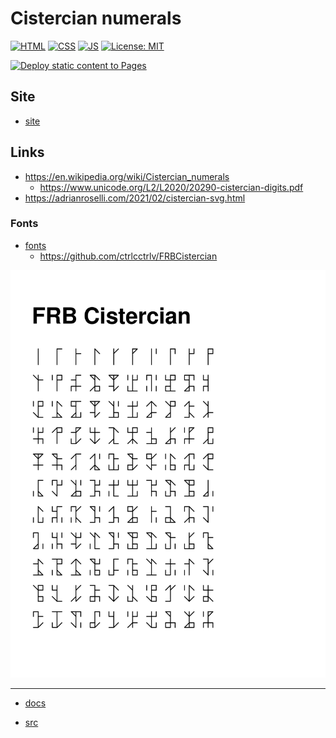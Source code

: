 # Cistercian numerals

[![HTML](https://img.shields.io/badge/HTML-E34F26?style=for-the-badge&logo=html5&logoColor=white)](https://developer.mozilla.org/en-US/docs/Learn/Getting_started_with_the_web/HTML_basics)
[![CSS](https://img.shields.io/badge/CSS-1572B6?&style=for-the-badge&logo=css3&logoColor=white)](https://developer.mozilla.org/en-US/docs/Web/CSS)
[![JS](https://img.shields.io/badge/JavaScript-323330?style=for-the-badge&logo=javascript&logoColor=F7DF1E)](https://developer.mozilla.org/en-US/docs/Web/JavaScript)
[![License: MIT](https://img.shields.io/badge/License-MIT-lightgrey.svg?style=for-the-badge)](https://opensource.org/licenses/MIT)

[![Deploy static content to Pages](https://github.com/alex-hedley/cistercian-numerals/actions/workflows/static.yml/badge.svg)](https://github.com/alex-hedley/cistercian-numerals/actions/workflows/static.yml)

## Site

- [site](https://alex-hedley.github.io/cistercian-numerals/)

## Links

- https://en.wikipedia.org/wiki/Cistercian_numerals
  - https://www.unicode.org/L2/L2020/20290-cistercian-digits.pdf
- https://adrianroselli.com/2021/02/cistercian-svg.html

### Fonts

- [fonts](fonts/README.md)
  - https://github.com/ctrlcctrlv/FRBCistercian

![FRB Cistercian specimen](fonts/FRBCistercian/specimen.png "FRB Cistercian specimen")

---

- [docs](docs/README.md)
<!-- - [images](images/README.md) -->
- [src](src/)

<!-- ## Run

`cd src`

- `py -m http.server`
- `python -m http.server`
- `python3 -m http.server` -->
